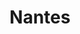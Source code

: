 ---
departement: '44'
title: 'Nantes'
candidats:
    - nom: Oppelt
      prenom: Valérie  
      etiquette: LREM
      liste: 'Nantes avec Vous'
    - nom: Laernoes
      prenom: Julie
      etiquette: 'EELV'
      liste: 'Nantes Ensemble'
    - nom: Rolland
      prenom: Johanna
      etiquette: 'PS'
      liste: 'Nantes en Confiance'
---